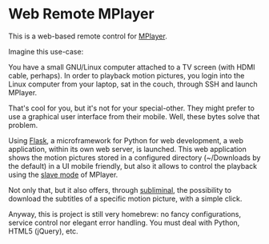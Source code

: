 Web Remote MPlayer
==================

This is a web-based remote control for
[MPlayer](http://www.mplayerhq.hu/design7/news.html).

Imagine this use-case:

You have a small GNU/Linux computer attached to a TV screen (with HDMI cable,
perhaps). In order to playback motion pictures, you login into the Linux
computer from your laptop, sat in the couch, through SSH and launch MPlayer.

That's cool for you, but it's not for your special-other. They might prefer to
use a graphical user interface from their mobile. Well, these bytes solve that
problem.

Using [Flask](http://flask.pocoo.org/), a microframework for Python for web
development, a web application, within its own web server, is launched. This
web application shows the motion pictures stored in a configured directory
(~/Downloads by the default) in a UI mobile friendly, but also it allows to
control the playback using the
[slave mode](http://www.mplayerhq.hu/DOCS/tech/slave.txt) of MPlayer.

Not only that, but it also offers, through
[subliminal](http://pythonhosted.org//subliminal/), the possibility to
download the subtitles of a specific motion picture, with a simple click.

Anyway, this is project is still very homebrew: no fancy configurations,
service control nor elegant error handling. You must deal with Python, HTML5
(jQuery), etc.
